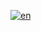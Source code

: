[![en](https://img.shields.io/badge/lang-en-red.svg)](https://github.com/heavymetalthings/RiceCNC/blob/main/README.md)
